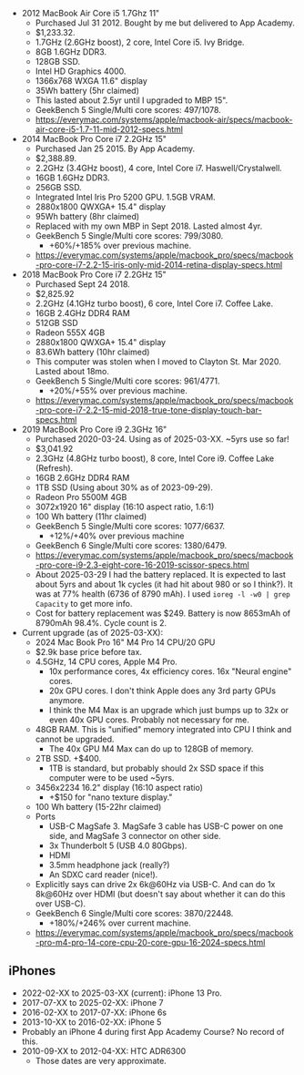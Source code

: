 - 2012 MacBook Air Core i5 1.7Ghz 11"
  - Purchased Jul 31 2012. Bought by me but delivered to App Academy.
  - $1,233.32.
  - 1.7GHz (2.6GHz boost), 2 core, Intel Core i5. Ivy Bridge.
  - 8GB 1.6GHz DDR3.
  - 128GB SSD.
  - Intel HD Graphics 4000.
  - 1366x768 WXGA 11.6" display
  - 35Wh battery (5hr claimed)
  - This lasted about 2.5yr until I upgraded to MBP 15".
  - GeekBench 5 Single/Multi core scores: 497/1078.
  - https://everymac.com/systems/apple/macbook-air/specs/macbook-air-core-i5-1.7-11-mid-2012-specs.html
- 2014 MacBook Pro Core i7 2.2GHz 15"
  - Purchased Jan 25 2015. By App Academy.
  - $2,388.89.
  - 2.2GHz (3.4GHz boost), 4 core, Intel Core i7. Haswell/Crystalwell.
  - 16GB 1.6GHz DDR3.
  - 256GB SSD.
  - Integrated Intel Iris Pro 5200 GPU. 1.5GB VRAM.
  - 2880x1800 QWXGA+ 15.4" display
  - 95Wh battery (8hr claimed)
  - Replaced with my own MBP in Sept 2018. Lasted almost 4yr.
  - GeekBench 5 Single/Multi core scores: 799/3080.
    - +60%/+185% over previous machine.
  - https://everymac.com/systems/apple/macbook_pro/specs/macbook-pro-core-i7-2.2-15-iris-only-mid-2014-retina-display-specs.html
- 2018 MacBook Pro Core i7 2.2GHz 15"
  - Purchased Sept 24 2018.
  - $2,825.92
  - 2.2GHz (4.1GHz turbo boost), 6 core, Intel Core i7. Coffee Lake.
  - 16GB 2.4GHz DDR4 RAM
  - 512GB SSD
  - Radeon 555X 4GB
  - 2880x1800 QWXGA+ 15.4" display
  - 83.6Wh battery (10hr claimed)
  - This computer was stolen when I moved to Clayton St. Mar 2020.
    Lasted about 18mo.
  - GeekBench 5 Single/Multi core scores: 961/4771.
    - +20%/+55% over previous machine.
  - https://everymac.com/systems/apple/macbook_pro/specs/macbook-pro-core-i7-2.2-15-mid-2018-true-tone-display-touch-bar-specs.html
- 2019 MacBook Pro Core i9 2.3GHz 16"
  - Purchased 2020-03-24. Using as of 2025-03-XX. ~5yrs use so far!
  - $3,041.92
  - 2.3GHz (4.8GHz turbo boost), 8 core, Intel Core i9. Coffee Lake
    (Refresh).
  - 16GB 2.6GHz DDR4 RAM
  - 1TB SSD (Using about 30% as of 2023-09-29).
  - Radeon Pro 5500M 4GB
  - 3072x1920 16" display (16:10 aspect ratio, 1.6:1)
  - 100 Wh battery (11hr claimed)
  - GeekBench 5 Single/Multi core scores: 1077/6637.
    - +12%/+40% over previous machine
  - GeekBench 6 Single/Multi core scores: 1380/6479.
  - https://everymac.com/systems/apple/macbook_pro/specs/macbook-pro-core-i9-2.3-eight-core-16-2019-scissor-specs.html
  - About 2025-03-29 I had the battery replaced. It is expected to last
    about 5yrs and about 1k cycles (it had hit about 980 or so I
    think?). It was at 77% health (6736 of 8790 mAh). I used `ioreg -l -w0 | grep Capacity` to get more info.
  - Cost for battery replacement was $249. Battery is now 8653mAh of
    8790mAh 98.4%. Cycle count is 2.
- Current upgrade (as of 2025-03-XX):
  - 2024 Mac Book Pro 16" M4 Pro 14 CPU/20 GPU
  - $2.9k base price before tax.
  - 4.5GHz, 14 CPU cores, Apple M4 Pro.
    - 10x performance cores, 4x efficiency cores. 16x "Neural engine"
      cores.
    - 20x GPU cores. I don't think Apple does any 3rd party GPUs
      anymore.
    - I think the M4 Max is an upgrade which just bumps up to 32x or
      even 40x GPU cores. Probably not necessary for me.
  - 48GB RAM. This is "unified" memory integrated into CPU I think and
    cannot be upgraded.
    - The 40x GPU M4 Max can do up to 128GB of memory.
  - 2TB SSD. +$400.
    - 1TB is standard, but probably should 2x SSD space if this computer
      were to be used ~5yrs.
  - 3456x2234 16.2" display (16:10 aspect ratio)
    - +$150 for "nano texture display."
  - 100 Wh battery (15-22hr claimed)
  - Ports
    - USB-C MagSafe 3. MagSafe 3 cable has USB-C power on one side, and
      MagSafe 3 connector on other side.
    - 3x Thunderbolt 5 (USB 4.0 80Gbps).
    - HDMI
    - 3.5mm headphone jack (really?)
    - An SDXC card reader (nice!).
  - Explicitly says can drive 2x 6k@60Hz via USB-C. And can do 1x
    8k@60Hz over HDMI (but doesn't say about whether it can do this over
    USB-C).
  - GeekBench 6 Single/Multi core scores: 3870/22448.
    - +180%/+246% over current machine.
  - https://everymac.com/systems/apple/macbook_pro/specs/macbook-pro-m4-pro-14-core-cpu-20-core-gpu-16-2024-specs.html

## iPhones

- 2022-02-XX to 2025-03-XX (current): iPhone 13 Pro.
- 2017-07-XX to 2025-02-XX: iPhone 7
- 2016-02-XX to 2017-07-XX: iPhone 6s
- 2013-10-XX to 2016-02-XX: iPhone 5
- Probably an iPhone 4 during first App Academy Course? No record of
  this.
- 2010-09-XX to 2012-04-XX: HTC ADR6300
  - Those dates are very approximate.
